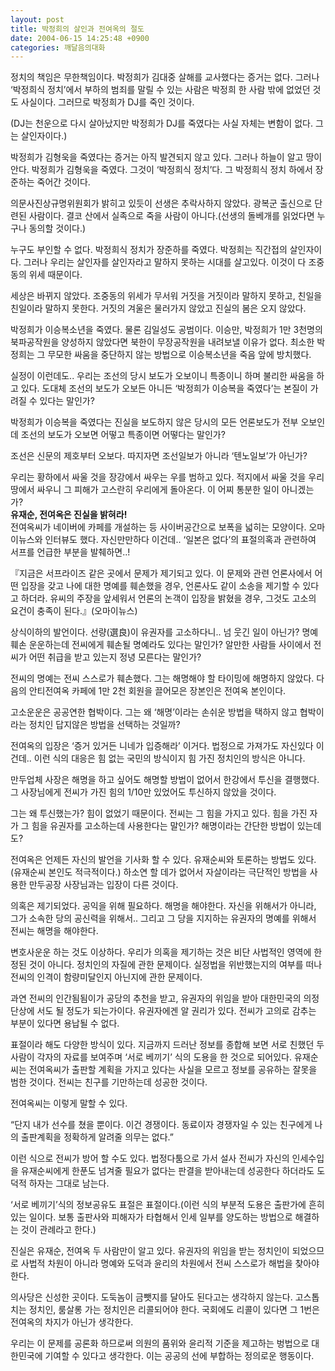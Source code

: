 ```yaml
---
layout: post
title: 박정희의 살인과 전여옥의 절도
date: 2004-06-15 14:25:48 +0900
categories: 깨달음의대화
---
```

정치의 책임은 무한책임이다. 박정희가 김대중 살해를 교사했다는 증거는 없다. 그러나 ‘박정희식 정치’에서 부하의 범죄를 말릴 수 있는 사람은 박정희 한 사람 밖에 없었던 것도 사실이다. 그러므로 박정희가 DJ를 죽인 것이다. 
  
  
(DJ는 천운으로 다시 살아났지만 박정희가 DJ를 죽였다는 사실 자체는 변함이 없다. 그는 살인자이다.)    
  
박정희가 김형욱을 죽였다는 증거는 아직 발견되지 않고 있다. 그러나 하늘이 알고 땅이 안다. 박정희가 김형욱을 죽였다. 그것이 ‘박정희식 정치’다. 그 박정희식 정치 하에서 장준하는 죽어간 것이다.    
  
의문사진상규명위원회가 밝히고 있듯이 선생은 추락사하지 않았다. 광복군 출신으로 단련된 사람이다. 결코 산에서 실족으로 죽을 사람이 아니다.(선생의 돌베개를 읽었다면 누구나 동의할 것이다.)    
  
누구도 부인할 수 없다. 박정희식 정치가 장준하를 죽였다. 박정희는 직간접의 살인자이다. 그러나 우리는 살인자를 살인자라고 말하지 못하는 시대를 살고있다. 이것이 다 조중동의 위세 때문이다.    
  
세상은 바뀌지 않았다. 조중동의 위세가 무서워 거짓을 거짓이라 말하지 못하고, 친일을 친일이라 말하지 못한다. 거짓의 겨울은 물러가지 않았고 진실의 봄은 오지 않았다.    
  
박정희가 이승복소년을 죽였다. 물론 김일성도 공범이다. 이승만, 박정희가 1만 3천명의 북파공작원을 양성하지 않았다면 북한이 무장공작원을 내려보낼 이유가 없다. 최소한 박정희는 그 무모한 싸움을 중단하지 않는 방법으로 이승복소년을 죽음 앞에 방치했다.    
  
실정이 이런데도.. 우리는 조선의 당시 보도가 오보이니 특종이니 하며 불리한 싸움을 하고 있다. 도대체 조선의 보도가 오보든 아니든 ‘박정희가 이승복을 죽였다’는 본질이 가려질 수 있다는 말인가?    
  
박정희가 이승복을 죽였다는 진실을 보도하지 않은 당시의 모든 언론보도가 전부 오보인데 조선의 보도가 오보면 어떻고 특종이면 어떻다는 말인가?    
  
조선은 신문의 제호부터 오보다. 따지자면 조선일보가 아니라 ‘텐노일보’가 아닌가?    
  
우리는 황하에서 싸울 것을 장강에서 싸우는 우를 범하고 있다. 적지에서 싸울 것을 우리 땅에서 싸우니 그 피해가 고스란히 우리에게 돌아온다. 이 어찌 통분한 일이 아니겠는가?   
**유재순, 전여옥은 진실을 밝혀라!**   
전여옥씨가 네이버에 카페를 개설하는 등 사이버공간으로 보폭을 넓히는 모양이다. 오마이뉴스와 인터뷰도 했다. 자신만만하다 이건데.. ‘일본은 없다’의 표절의혹과 관련하여 서프를 언급한 부분을 발췌하면..!    
  
『지금은 서프라이즈 같은 곳에서 문제가 제기되고 있다. 이 문제와 관련 언론사에서 어떤 입장을 갖고 나에 대한 명예를 훼손했을 경우, 언론사도 같이 소송을 제기할 수 있다고 하더라. 유씨의 주장을 앞세워서 언론의 논객이 입장을 밝혔을 경우, 그것도 고소의 요건이 충족이 된다.』(오마이뉴스) 
  
  
상식이하의 발언이다. 선량(選良)이 유권자를 고소하다니.. 넘 웃긴 일이 아닌가? 명예훼손 운운하는데 전씨에게 훼손될 명예라도 있다는 말인가? 알만한 사람들 사이에서 전씨가 어떤 취급을 받고 있는지 정녕 모른다는 말인가?    
  
전씨의 명예는 전씨 스스로가 훼손했다. 그는 해명해야 할 타이밍에 해명하지 않았다. 다음의 안티전여옥 카페에 1만 2천 회원을 끌어모은 장본인은 전여옥 본인이다.    
  
고소운운은 공공연한 협박이다. 그는 왜 ‘해명’이라는 손쉬운 방법을 택하지 않고 협박이라는 정치인 답지않은 방법을 선택하는 것일까?    
  
전여옥의 입장은 ‘증거 있거든 니네가 입증해라’ 이거다. 법정으로 가져가도 자신있다 이건데.. 이런 식의 대응은 힘 없는 국민의 방식이지 힘 가진 정치인의 방식은 아니다.    
  
만두업체 사장은 해명을 하고 싶어도 해명할 방법이 없어서 한강에서 투신을 결행했다. 그 사장님에게 전씨가 가진 힘의 1/10만 있었어도 투신하지 않았을 것이다.    
  
그는 왜 투신했는가? 힘이 없었기 때문이다. 전씨는 그 힘을 가지고 있다. 힘을 가진 자가 그 힘을 유권자를 고소하는데 사용한다는 말인가? 해명이라는 간단한 방법이 있는데도?    
  
전여옥은 언제든 자신의 발언을 기사화 할 수 있다. 유재순씨와 토론하는 방법도 있다.(유재순씨 본인도 적극적이다.) 하소연 할 데가 없어서 자살이라는 극단적인 방법을 사용한 만두공장 사장님과는 입장이 다른 것이다. 
  
  
의혹은 제기되었다. 공익을 위해 필요하다. 해명을 해야한다. 자신을 위해서가 아니라, 그가 소속한 당의 공신력을 위해서.. 그리고 그 당을 지지하는 유권자의 명예를 위해서 전씨는 해명을 해야한다.    
  
변호사운운 하는 것도 이상하다. 우리가 의혹을 제기하는 것은 비단 사법적인 영역에 한정된 것이 아니다. 정치인의 자질에 관한 문제이다. 실정법을 위반했는지의 여부를 떠나 전씨의 인격이 함량미달인지 아닌지에 관한 문제이다.    
  
과연 전씨의 인간됨됨이가 공당의 추천을 받고, 유권자의 위임을 받아 대한민국의 의정단상에 서도 될 정도가 되는가이다. 유권자에겐 알 권리가 있다. 전씨가 고의로 감추는 부분이 있다면 용납될 수 없다.    
  
표절이라 해도 다양한 방식이 있다. 지금까지 드러난 정보를 종합해 보면 서로 친했던 두 사람이 각자의 자료를 보여주며 ‘서로 베끼기’ 식의 도용을 한 것으로 되어있다. 유재순씨는 전여옥씨가 출판할 계획을 가지고 있다는 사실을 모르고 정보를 공유하는 잘못을 범한 것이다. 전씨는 친구를 기만하는데 성공한 것이다.    
  
전여옥씨는 이렇게 말할 수 있다.    
  
“단지 내가 선수를 쳤을 뿐이다. 이건 경쟁이다. 동료이자 경쟁자일 수 있는 친구에게 나의 출판계획을 정확하게 알려줄 의무는 없다.”    
  
이런 식으로 전씨가 방어 할 수도 있다. 법정다툼으로 가서 설사 전씨가 자신의 인세수입을 유재순씨에게 한푼도 넘겨줄 필요가 없다는 판결을 받아내는데 성공한다 하더라도 도덕적 하자는 그대로 남는다.    
  
‘서로 베끼기’식의 정보공유도 표절은 표절이다.(이런 식의 부분적 도용은 출판가에 흔히 있는 일이다. 보통 출판사와 피해자가 타협해서 인세 일부를 양도하는 방법으로 해결하는 것이 관례라고 한다.)    
  
진실은 유재순, 전여옥 두 사람만이 알고 있다. 유권자의 위임을 받는 정치인이 되었으므로 사법적 차원이 아니라 명예와 도덕과 윤리의 차원에서 전씨 스스로가 해법을 찾아야 한다.    
  
의사당은 신성한 곳이다. 도둑놈이 금뺏지를 달아도 된다고는 생각하지 않는다. 고스톱 치는 정치인, 룸살롱 가는 정치인은 리콜되어야 한다. 국회에도 리콜이 있다면 그 1번은 전여옥의 차지가 아닌가 생각한다.    
  
우리는 이 문제를 공론화 하므로써 의원의 품위와 윤리적 기준을 제고하는 벙법으로 대한민국에 기여할 수 있다고 생각한다. 이는 공공의 선에 부합하는 정의로운 행동이다.